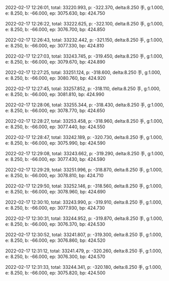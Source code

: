2022-02-17 12:26:01, total: 33220.993, p: -322.370, delta:8.250 手, g:1.000, e: 8.250, b: -66.000, ep: 3075.630, bp: 424.750

2022-02-17 12:26:22, total: 33222.625, p: -322.100, delta:8.250 手, g:1.000, e: 8.250, b: -66.000, ep: 3076.700, bp: 424.850

2022-02-17 12:26:43, total: 33232.442, p: -321.150, delta:8.250 手, g:1.000, e: 8.250, b: -66.000, ep: 3077.330, bp: 424.810

2022-02-17 12:27:03, total: 33243.745, p: -319.450, delta:8.250 手, g:1.000, e: 8.250, b: -66.000, ep: 3079.670, bp: 424.890

2022-02-17 12:27:25, total: 33251.124, p: -318.600, delta:8.250 手, g:1.000, e: 8.250, b: -66.000, ep: 3080.760, bp: 424.920

2022-02-17 12:27:45, total: 33257.852, p: -318.110, delta:8.250 手, g:1.000, e: 8.250, b: -66.000, ep: 3081.810, bp: 424.990

2022-02-17 12:28:06, total: 33255.344, p: -318.430, delta:8.250 手, g:1.000, e: 8.250, b: -66.000, ep: 3078.770, bp: 424.650

2022-02-17 12:28:27, total: 33253.458, p: -318.960, delta:8.250 手, g:1.000, e: 8.250, b: -66.000, ep: 3077.440, bp: 424.550

2022-02-17 12:28:47, total: 33242.189, p: -320.730, delta:8.250 手, g:1.000, e: 8.250, b: -66.000, ep: 3075.990, bp: 424.590

2022-02-17 12:29:08, total: 33243.662, p: -319.290, delta:8.250 手, g:1.000, e: 8.250, b: -66.000, ep: 3077.430, bp: 424.590

2022-02-17 12:29:29, total: 33251.996, p: -318.870, delta:8.250 手, g:1.000, e: 8.250, b: -66.000, ep: 3078.810, bp: 424.710

2022-02-17 12:29:50, total: 33252.146, p: -318.560, delta:8.250 手, g:1.000, e: 8.250, b: -66.000, ep: 3078.960, bp: 424.690

2022-02-17 12:30:10, total: 33243.990, p: -319.910, delta:8.250 手, g:1.000, e: 8.250, b: -66.000, ep: 3077.930, bp: 424.730

2022-02-17 12:30:31, total: 33244.952, p: -319.870, delta:8.250 手, g:1.000, e: 8.250, b: -66.000, ep: 3076.370, bp: 424.530

2022-02-17 12:30:52, total: 33241.807, p: -319.300, delta:8.250 手, g:1.000, e: 8.250, b: -66.000, ep: 3076.860, bp: 424.520

2022-02-17 12:31:12, total: 33241.479, p: -320.260, delta:8.250 手, g:1.000, e: 8.250, b: -66.000, ep: 3076.300, bp: 424.570

2022-02-17 12:31:33, total: 33244.341, p: -320.180, delta:8.250 手, g:1.000, e: 8.250, b: -66.000, ep: 3075.820, bp: 424.500